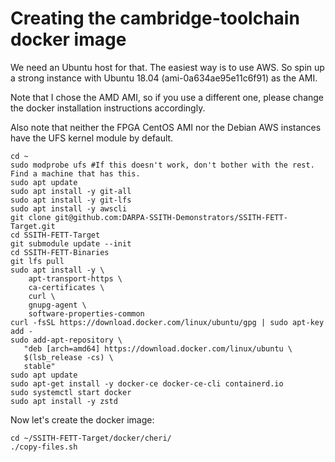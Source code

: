 # Creating the cambridge-toolchain docker image #

We need an Ubuntu host for that. The easiest way is to use AWS. So spin up a strong instance with Ubuntu 18.04 (ami-0a634ae95e11c6f91) as the AMI. 

Note that I chose the AMD AMI, so if you use a different one, please change the docker installation instructions accordingly.

Also note that neither the FPGA CentOS AMI nor the Debian AWS instances have the UFS kernel module by default. 


```
cd ~
sudo modprobe ufs #If this doesn't work, don't bother with the rest. Find a machine that has this.
sudo apt update
sudo apt install -y git-all
sudo apt install -y git-lfs
sudo apt install -y awscli
git clone git@github.com:DARPA-SSITH-Demonstrators/SSITH-FETT-Target.git
cd SSITH-FETT-Target
git submodule update --init
cd SSITH-FETT-Binaries
git lfs pull
sudo apt install -y \
    apt-transport-https \
    ca-certificates \
    curl \
    gnupg-agent \
    software-properties-common
curl -fsSL https://download.docker.com/linux/ubuntu/gpg | sudo apt-key add -
sudo add-apt-repository \
   "deb [arch=amd64] https://download.docker.com/linux/ubuntu \
   $(lsb_release -cs) \
   stable"
sudo apt update
sudo apt-get install -y docker-ce docker-ce-cli containerd.io
sudo systemctl start docker
sudo apt install -y zstd
```

Now let's create the docker image:
```
cd ~/SSITH-FETT-Target/docker/cheri/
./copy-files.sh
```